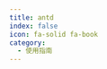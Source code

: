 ```yaml
---
title: antd
index: false
icon: fa-solid fa-book
category:
  - 使用指南
---
```


<AutoCatalog base='/vue/antd/' />